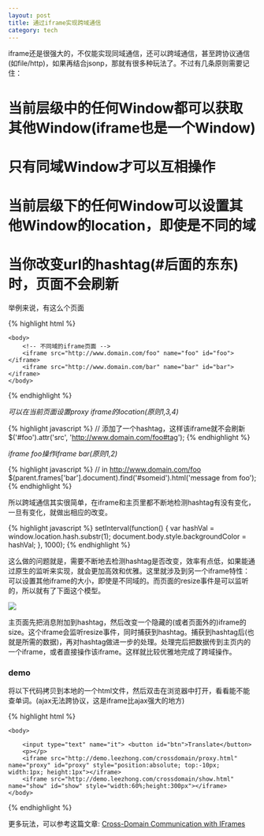 ```yaml
---
layout: post
title: 通过iframe实现跨域通信
category: tech
---
```


iframe还是很强大的，不仅能实现同域通信，还可以跨域通信，甚至跨协议通信(如file/http)，如果再结合jsonp，那就有很多种玩法了。不过有几条原则需要记住：

# 当前层级中的任何Window都可以获取其他Window(iframe也是一个Window)
# 只有同域Window才可以互相操作
# 当前层级下的任何Window可以设置其他Window的location，即使是不同的域
# 当你改变url的hashtag(#后面的东东)时，页面不会刷新

举例来说，有这么个页面

{% highlight html %}
<!DOCTYPE html>
<html>
	<head>
		<meta http-equiv="content-type" content="text/html;charset=utf-8" />
		<script src="http://ajax.googleapis.com/ajax/libs/jquery/1.4.2/jquery.min.js"></script>
	</head>

	<body>
		<!-- 不同域的iframe页面 -->
		<iframe src="http://www.domain.com/foo" name="foo" id="foo"></iframe>
		<iframe src="http://www.domain.com/bar" name="bar" id="bar"></iframe>
	</body>
</html>

{% endhighlight %}

*可以在当前页面设置proxy iframe的location(原则1,3,4)*

{% highlight javascript %}
// 添加了一个hashtag，这样该iframe就不会刷新
$('#foo').attr('src', 'http://www.domain.com/foo#tag');
{% endhighlight %}

*iframe foo操作iframe bar(原则1,2)*

{% highlight javascript %}
// in http://www.domain.com/foo
$(parent.frames['bar'].document).find('#someid').html('message from foo');
{% endhighlight %}


所以跨域通信其实很简单，在iframe和主页里都不断地检测hashtag有没有变化，一旦有变化，就做出相应的改变。

{% highlight javascript %}
setInterval(function() {
	var hashVal = window.location.hash.substr(1);
	document.body.style.backgroundColor = hashVal;
}, 1000); 
{% endhighlight %}

这么做的问题就是，需要不断地去检测hashtag是否改变，效率有点低，如果能通过原生的监听来实现，就会更加高效和优雅。这里就涉及到另一个iframe特性：可以设置其他iframe的大小，即使是不同域的。而页面的resize事件是可以监听的，所以就有了下面这个模型。

<img src="/image/crossdomain.png" />

主页面先把消息附加到hashtag，然后改变一个隐藏的(或者页面外的)iframe的size。这个iframe会监听resize事件，同时捕获到hashtag。捕获到hashtag后(也就是所需的数据)，再对hashtag做进一步的处理。处理完后把数据传到主页内的一个iframe，或者直接操作该iframe。这样就比较优雅地完成了跨域操作。

### demo

将以下代码拷贝到本地的一个html文件，然后双击在浏览器中打开，看看能不能查单词。(ajax无法跨协议，这是iframe比ajax强大的地方)

{% highlight html %}
<!DOCTYPE html>
<html>
	<head>
		<meta http-equiv="content-type" content="text/html;charset=utf-8" />
		<script src="http://ajax.googleapis.com/ajax/libs/jquery/1.4.2/jquery.min.js"></script>
		<script>
			$(function(){
				$('#btn').click(function(){
					$proxy = $('#proxy');
					var src = $proxy.attr('src').split('#')[0];
					$proxy.attr('src', src + '#' + $('input[name=it]').val());
					$proxy.css('width', $proxy.width()+1+'px');
				});
			});
		</script>
	</head>

	<body>

		<input type="text" name="it"> <button id="btn">Translate</button>
		<p></p>
		<iframe src="http://demo.leezhong.com/crossdomain/proxy.html" name="proxy" id="proxy" style="position:absolute; top:-10px; width:1px; height:1px"></iframe>
		<iframe src="http://demo.leezhong.com/crossdomain/show.html" name="show" id="show" style="width:60%;height:300px"></iframe>
	</body>
</html>
{% endhighlight %}

更多玩法，可以参考这篇文章: <a href="Cross-Domain Communication with IFrames">Cross-Domain Communication with IFrames</a>
